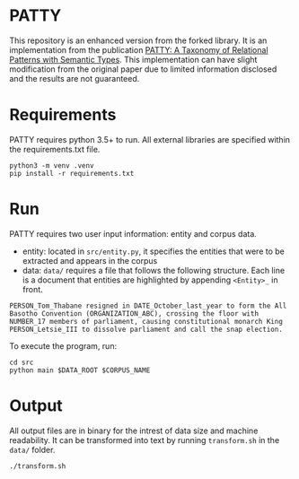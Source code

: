 # PATTY
This repository is an enhanced version from the forked library. It is an implementation from the publication [PATTY: A Taxonomy of Relational Patterns with Semantic Types](https://www.aclweb.org/anthology/D12-1104). This implementation can have slight modification from the original paper due to limited information disclosed and the results are not guaranteed. 

# Requirements
PATTY requires python 3.5+ to run. All external libraries are specified within the requirements.txt file.
```
python3 -m venv .venv
pip install -r requirements.txt
```

# Run
PATTY requires two user input information: entity and corpus data.
- entity: located in `src/entity.py`, it specifies the entities that were to be extracted and appears in the corpus
- data: `data/` requires a file that follows the following structure. Each line is a document that entities are highlighted by appending `<Entity>_` in front.
```
PERSON_Tom_Thabane resigned in DATE_October_last_year to form the All Basotho Convention (ORGANIZATION_ABC), crossing the floor with NUMBER_17 members of parliament, causing constitutional monarch King PERSON_Letsie_III to dissolve parliament and call the snap election.
```

To execute the program, run:
```
cd src
python main $DATA_ROOT $CORPUS_NAME
```

# Output
All output files are in binary for the intrest of data size and machine readability. It can be transformed into text by running `transform.sh` in the `data/` folder.
```
./transform.sh
```